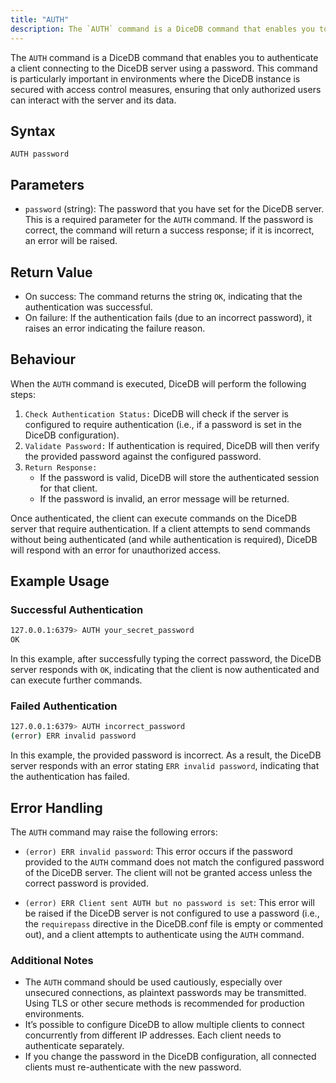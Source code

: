 ```yaml
---
title: "AUTH"
description: The `AUTH` command is a DiceDB command that enables you to authenticate a client connecting to the DiceDB server using a password. This command is particularly important in environments where the DiceDB instance is secured with access control measures, ensuring that only authorized users can interact with the server and its data.
---
```


The `AUTH` command is a DiceDB command that enables you to authenticate a client connecting to the DiceDB server using a password. This command is particularly important in environments where the DiceDB instance is secured with access control measures, ensuring that only authorized users can interact with the server and its data.

## Syntax

```
AUTH password
```

## Parameters

- `password` (string): The password that you have set for the DiceDB server. This is a required parameter for the `AUTH` command. If the password is correct, the command will return a success response; if it is incorrect, an error will be raised.

## Return Value

- On success: The command returns the string `OK`, indicating that the authentication was successful.
- On failure: If the authentication fails (due to an incorrect password), it raises an error indicating the failure reason.

## Behaviour

When the `AUTH` command is executed, DiceDB will perform the following steps:

1. `Check Authentication Status:` DiceDB will check if the server is configured to require authentication (i.e., if a password is set in the DiceDB configuration).
1. `Validate Password:` If authentication is required, DiceDB will then verify the provided password against the configured password.
1. `Return Response:`
   - If the password is valid, DiceDB will store the authenticated session for that client.
   - If the password is invalid, an error message will be returned.

Once authenticated, the client can execute commands on the DiceDB server that require authentication. If a client attempts to send commands without being authenticated (and while authentication is required), DiceDB will respond with an error for unauthorized access.

## Example Usage

### Successful Authentication

```bash
127.0.0.1:6379> AUTH your_secret_password
OK
```

In this example, after successfully typing the correct password, the DiceDB server responds with `OK`, indicating that the client is now authenticated and can execute further commands.

### Failed Authentication

```bash
127.0.0.1:6379> AUTH incorrect_password
(error) ERR invalid password
```

In this example, the provided password is incorrect. As a result, the DiceDB server responds with an error stating `ERR invalid password`, indicating that the authentication has failed.

## Error Handling

The `AUTH` command may raise the following errors:

- `(error) ERR invalid password`: This error occurs if the password provided to the `AUTH` command does not match the configured password of the DiceDB server. The client will not be granted access unless the correct password is provided.

- `(error) ERR Client sent AUTH but no password is set`: This error will be raised if the DiceDB server is not configured to use a password (i.e., the `requirepass` directive in the DiceDB.conf file is empty or commented out), and a client attempts to authenticate using the `AUTH` command.

### Additional Notes

- The `AUTH` command should be used cautiously, especially over unsecured connections, as plaintext passwords may be transmitted. Using TLS or other secure methods is recommended for production environments.
- It’s possible to configure DiceDB to allow multiple clients to connect concurrently from different IP addresses. Each client needs to authenticate separately.
- If you change the password in the DiceDB configuration, all connected clients must re-authenticate with the new password.
